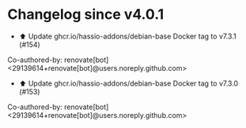 # Changelog since v4.0.1
- ⬆️ Update ghcr.io/hassio-addons/debian-base Docker tag to v7.3.1 (#154)

Co-authored-by: renovate[bot] <29139614+renovate[bot]@users.noreply.github.com> 
- ⬆️ Update ghcr.io/hassio-addons/debian-base Docker tag to v7.3.0 (#153)

Co-authored-by: renovate[bot] <29139614+renovate[bot]@users.noreply.github.com> 
